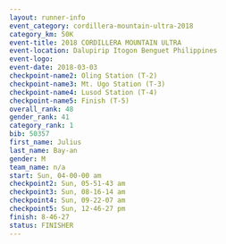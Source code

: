 ```yaml
---
layout: runner-info 
event_category: cordillera-mountain-ultra-2018 
category_km: 50K 
event-title: 2018 CORDILLERA MOUNTAIN ULTRA 
event-location: Dalupirip Itogon Benguet Philippines 
event-logo: 
event-date: 2018-03-03 
checkpoint-name2: Oling Station (T-2) 
checkpoint-name3: Mt. Ugo Station (T-3) 
checkpoint-name4: Lusod Station (T-4) 
checkpoint-name5: Finish (T-5) 
overall_rank: 48
gender_rank: 41
category_rank: 1
bib: 50357
first_name: Julius
last_name: Bay-an
gender: M
team_name: n/a
start: Sun, 04-00-00 am
checkpoint2: Sun, 05-51-43 am
checkpoint3: Sun, 08-16-14 am
checkpoint4: Sun, 09-22-07 am
checkpoint5: Sun, 12-46-27 pm
finish: 8-46-27
status: FINISHER
---
```


